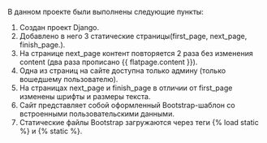 В данном проекте были выполнены следующие пункты:
1. Создан проект Django.
2. Добавлено в него 3 статические страницы(first_page, next_page, finish_page.).
3. На странице next_page контент повторяется 2 раза без изменения content (два раза прописано {{ flatpage.content }}).
4. Одна из страниц на сайте доступна только админу (только вошедшему пользователю).
5. На страницах next_page и finish_page в отличии от first_page изменены шрифты и размеры текста.
6. Сайт представляет собой оформленный Bootstrap-шаблон со встроенными пользовательскими данными.
7. Статические файлы Bootstrap загружаются через теги {% load static %} и {% static %}.
